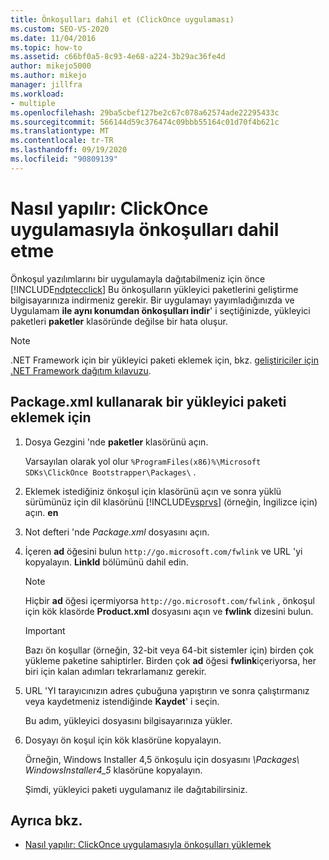 ```yaml
---
title: Önkoşulları dahil et (ClickOnce uygulaması)
ms.custom: SEO-VS-2020
ms.date: 11/04/2016
ms.topic: how-to
ms.assetid: c66bf0a5-8c93-4e68-a224-3b29ac36fe4d
author: mikejo5000
ms.author: mikejo
manager: jillfra
ms.workload:
- multiple
ms.openlocfilehash: 29ba5cbef127be2c67c078a62574ade22295433c
ms.sourcegitcommit: 566144d59c376474c09bbb55164c01d70f4b621c
ms.translationtype: MT
ms.contentlocale: tr-TR
ms.lasthandoff: 09/19/2020
ms.locfileid: "90809139"
---
```

# <a name="how-to-include-prerequisites-with-a-clickonce-application"></a>Nasıl yapılır: ClickOnce uygulamasıyla önkoşulları dahil etme
Önkoşul yazılımlarını bir uygulamayla dağıtabilmeniz için önce [!INCLUDE[ndptecclick](../deployment/includes/ndptecclick_md.md)] Bu önkoşulların yükleyici paketlerini geliştirme bilgisayarınıza indirmeniz gerekir. Bir uygulamayı yayımladığınızda ve Uygulamam **ile aynı konumdan önkoşulları indir**' i seçtiğinizde, yükleyici paketleri **paketler** klasöründe değilse bir hata oluşur.

> [!NOTE]
> .NET Framework için bir yükleyici paketi eklemek için, bkz. [geliştiriciler için .NET Framework dağıtım kılavuzu](/dotnet/framework/deployment/deployment-guide-for-developers).

## <a name="to-add-an-installer-package-by-using-packagexml"></a><a name="Package"></a> Package.xml kullanarak bir yükleyici paketi eklemek için

1. Dosya Gezgini 'nde **paketler** klasörünü açın.

    Varsayılan olarak yol olur `%ProgramFiles(x86)%\Microsoft SDKs\ClickOnce Bootstrapper\Packages\` .

2. Eklemek istediğiniz önkoşul için klasörünü açın ve sonra yüklü sürümünüz için dil klasörünü [!INCLUDE[vsprvs](../code-quality/includes/vsprvs_md.md)] (örneğin, İngilizce için) açın. **en**

3. Not defteri 'nde *Package.xml* dosyasını açın.

4. İçeren **ad** öğesini bulun `http://go.microsoft.com/fwlink` ve URL 'yi kopyalayın. **LinkId** bölümünü dahil edin.

   > [!NOTE]
   > Hiçbir **ad** öğesi içermiyorsa `http://go.microsoft.com/fwlink` , önkoşul için kök klasörde **Product.xml** dosyasını açın ve **fwlink** dizesini bulun.

   > [!IMPORTANT]
   > Bazı ön koşullar (örneğin, 32-bit veya 64-bit sistemler için) birden çok yükleme paketine sahiptirler. Birden çok **ad** öğesi **fwlink**içeriyorsa, her biri için kalan adımları tekrarlamanız gerekir.

5. URL 'YI tarayıcınızın adres çubuğuna yapıştırın ve sonra çalıştırmanız veya kaydetmeniz istendiğinde **Kaydet**' i seçin.

    Bu adım, yükleyici dosyasını bilgisayarınıza yükler.

6. Dosyayı ön koşul için kök klasörüne kopyalayın.

    Örneğin, Windows Installer 4,5 önkoşulu için dosyasını *\Packages\ WindowsInstaller4_5* klasörüne kopyalayın.

    Şimdi, yükleyici paketi uygulamanız ile dağıtabilirsiniz.

## <a name="see-also"></a>Ayrıca bkz.
- [Nasıl yapılır: ClickOnce uygulamasıyla önkoşulları yüklemek](../deployment/how-to-install-prerequisites-with-a-clickonce-application.md)

